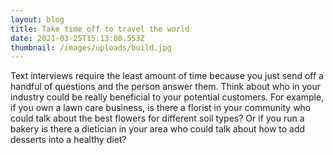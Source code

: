 ```yaml
---
layout: blog
title: Take time off to travel the world
date: 2021-03-25T15:13:08.553Z
thumbnail: /images/uploads/build.jpg
---
```

Text interviews require the least amount of time because you just send off a handful of questions and the person answer them. Think about who in your industry could be really beneficial to your potential customers. For example, if you own a lawn care business, is there a florist in your community who could talk about the best flowers for different soil types? Or if you run a bakery is there a dietician in your area who could talk about how to add desserts into a healthy diet?